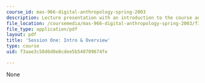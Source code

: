 ```yaml
---
course_id: mas-966-digital-anthropology-spring-2003
description: Lecture presentation with an introduction to the course and digital anthropology.
file_location: /coursemedia/mas-966-digital-anthropology-spring-2003/f3aae3c58d6d0e8cdee5b540709674fe_daintro.pdf
file_type: application/pdf
layout: pdf
title: 'Session One: Intro & Overview'
type: course
uid: f3aae3c58d6d0e8cdee5b540709674fe

---
```

None